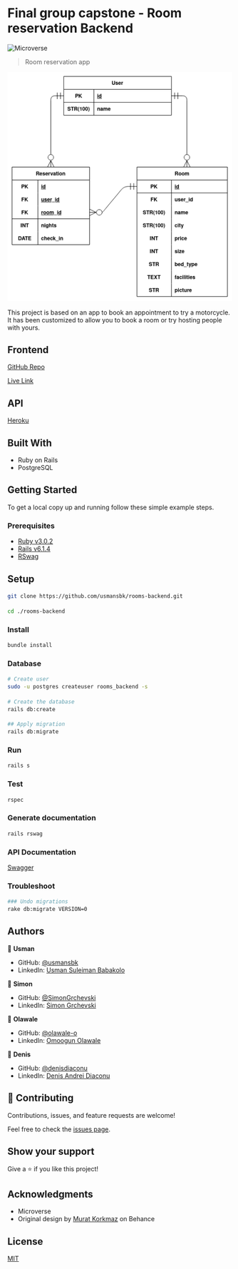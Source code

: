 # Final group capstone - Room reservation Backend

![Microverse](https://img.shields.io/badge/Microverse-blueviolet)

> Room reservation app

![screenshot](./erd.png)

This project is based on an app to book an appointment to try a motorcycle. It has been customized to allow you to book a room or try hosting people with yours.

## Frontend

[GitHub Repo](https://github.com/usmansbk/rooms-frontend)

[Live Link](https://microverse-rooms.netlify.app/)

## API

[Heroku](https://polar-island-18380.herokuapp.com)

## Built With

- Ruby on Rails
- PostgreSQL

## Getting Started

To get a local copy up and running follow these simple example steps.

### Prerequisites

- [Ruby v3.0.2](https://www.ruby-lang.org/en/)
- [Rails v6.1.4](https://gorails.com/)
- [RSwag](https://github.com/rswag/rswag)

## Setup

```sh
git clone https://github.com/usmansbk/rooms-backend.git

cd ./rooms-backend
```

### Install

```sh
bundle install
```

### Database

```sh
# Create user
sudo -u postgres createuser rooms_backend -s

# Create the database
rails db:create

## Apply migration
rails db:migrate
```

### Run

```sh
rails s
```

### Test

```sh
rspec
```

### Generate documentation

```sh
rails rswag
```

### API Documentation

[Swagger](http://localhost:3000)

### Troubleshoot

```sh
### Undo migrations
rake db:migrate VERSION=0
```

## Authors

👤 **Usman**

- GitHub: [@usmansbk](https://github.com/usmansbk)
- LinkedIn: [Usman Suleiman Babakolo](https://linkedin.com/in/usmansbk)

👤 **Simon**

- GitHub: [@SimonGrchevski](https://github.com/SimonGrchevski)
- LinkedIn: [Simon Grchevski](https://www.linkedin.com/in/simon-grchevski-682935209/)

👤 **Olawale**

- GitHub: [@olawale-o](https://github.com/olawale-o)
- LinkedIn: [Omoogun Olawale](https://linkedin.com/in/olawaleomoogun)

👤 **Denis**

- GitHub: [@denisdiaconu](https://github.com/denisdiaconu)
- LinkedIn: [Denis Andrei Diaconu](https://www.linkedin.com/in/denis-diaconu-1394091b7/)

## 🤝 Contributing

Contributions, issues, and feature requests are welcome!

Feel free to check the [issues page](../../issues/).

## Show your support

Give a ⭐️ if you like this project!

## Acknowledgments

- Microverse
- Original design by [Murat Korkmaz](https://www.behance.net/muratk) on Behance

## License

[MIT](./LICENSE)
